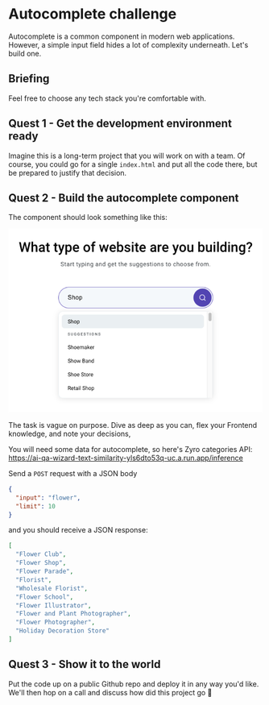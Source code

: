 # Autocomplete challenge

Autocomplete is a common component in modern web applications. However, a simple input field hides a lot of complexity underneath. Let's build one.

## Briefing

Feel free to choose any tech stack you're comfortable with.

## Quest 1 - Get the development environment ready

Imagine this is a long-term project that you will work on with a team. Of course, you could go for a single `index.html` and put all the code there, but be prepared to justify that decision.

## Quest 2 - Build the autocomplete component

The component should look something like this:

![Image of autocomplete field](autocomplete.png)

The task is vague on purpose. Dive as deep as you can, flex your Frontend knowledge, and note your decisions, 

You will need some data for autocomplete, so here's Zyro categories API: https://ai-qa-wizard-text-similarity-yls6dto53q-uc.a.run.app/inference

Send a `POST` request with a JSON body

```json
{
  "input": "flower",
  "limit": 10
}
```

and you should receive a JSON response:

```json
[
  "Flower Club",
  "Flower Shop",
  "Flower Parade",
  "Florist",
  "Wholesale Florist",
  "Flower School",
  "Flower Illustrator",
  "Flower and Plant Photographer",
  "Flower Photographer",
  "Holiday Decoration Store"
]
```

## Quest 3 - Show it to the world

Put the code up on a public Github repo and deploy it in any way you'd like. We'll then hop on a call and discuss how did this project go 🚀
